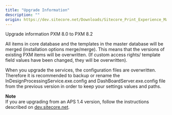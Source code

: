 ```yaml
---
title: "Upgrade Information"
description: ""
origin: https://dev.sitecore.net/Downloads/Sitecore_Print_Experience_Manager/82/Sitecore_Print_Experience_Manager_82/Upgrade_information
---
```


Upgrade information PXM 8.0 to PXM 8.2

All items in core database and the templates in the master database will be merged (installation options merge/merge). This means that the versions of existing PXM items will be overwritten. (If custom access rights/ template field values have been changed, they will be overwritten).

When you upgrade the services, the configuration files are overwritten. Therefore it is recommended to backup or rename the InDesignProcessingService.exe.config and DashBoardServer.exe.config file from the previous version in order to keep your settings values and paths.

**Note**  
If you are upgrading from an APS 1.4 version, follow the instructions described on [dev.sitecore.net](/downloads/Sitecore_Print_Experience_Manager/8_0/Sitecore_Print_Experience_Manager_for_8_0/Upgrade_Information_IW).